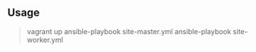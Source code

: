 ## Usage
   
 > vagrant up
 > ansible-playbook site-master.yml
 > ansible-playbook site-worker.yml 


